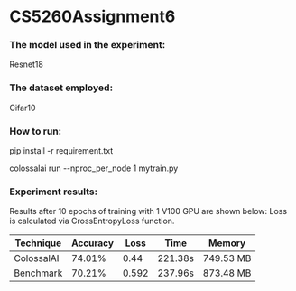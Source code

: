 # CS5260Assignment6

### The model used in the experiment: 
Resnet18
### The dataset employed: 
Cifar10
### How to run: 
pip install -r requirement.txt

colossalai run --nproc_per_node 1 mytrain.py
### Experiment results:

Results after 10 epochs of training with 1 V100 GPU are shown below:
Loss is calculated via CrossEntropyLoss function.

| Technique | Accuracy | Loss | Time | Memory |
|----------|----------|----------|----------|----------|
| ColossalAI | 74.01% | 0.44 | 221.38s | 749.53 MB |
| Benchmark | 70.21% | 0.592 | 237.96s | 873.48 MB |
